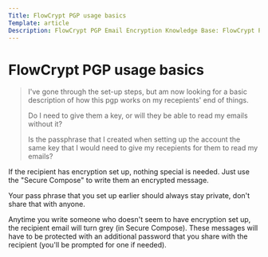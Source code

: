 ```yaml
---
Title: FlowCrypt PGP usage basics
Template: article
Description: FlowCrypt PGP Email Encryption Knowledge Base: FlowCrypt PGP usage basics
---
```


# FlowCrypt PGP usage basics

> I've gone through the set-up steps, but am now looking for a basic description of how this pgp works on my recepients' end of things.
>
> Do I need to give them a key, or will they be able to read my emails without it?
>
> Is the passphrase that I created when setting up the account the same key that I would need to give my recepients for them to read my emails?

If the recipient has encryption set up, nothing special is needed. Just use the "Secure Compose" to write them an encrypted message.

Your pass phrase that you set up earlier should always stay private, don't share that with anyone.

Anytime you write someone who doesn't seem to have encryption set up, the recipient email will turn grey (in Secure Compose). These messages will have to be protected with an additional password that you share with the recipient (you'll be prompted for one if needed).
